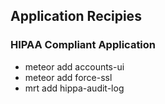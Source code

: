 

## Application Recipies

### HIPAA Compliant Application
- meteor add accounts-ui
- meteor add force-ssl
- mrt add hippa-audit-log



